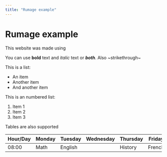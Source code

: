 ```yaml
---
title: "Rumage example"
---
```


# Rumage example

This website was made using

You can use **bold** text and _italic_ text
or **_both_**. Also ~strikethrough~

This is a list:

* An item
* Another item
* And another item

This is an numbered list:

1. Item 1
2. Item 2
3. Item 3

Tables are also supported

| Hour/Day | Monday | Tuesday | Wednesday | Thursday | Friday |
|----------|--------|---------|-----------|----------|--------|
|	08:00  |  Math  | English | 		  |  History | French |

